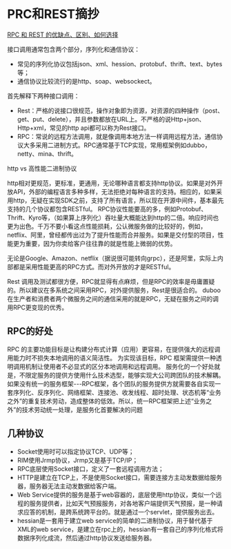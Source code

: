 # PRC和REST摘抄


[RPC 和 REST 的优缺点、区别、如何选择](https://www.jianshu.com/p/e3c4b2837961)
<!--more-->


接口调用通常包含两个部分，序列化和通信协议：
- 常见的序列化协议包括json、xml、hession、protobuf、thrift、text、bytes等；
- 通信协议比较流行的是http、soap、websockect。

首先解释下两种接口调用：
- Rest：严格的说接口很规范，操作对象即为资源，对资源的四种操作（post、get、put、delete），并且参数都放在URL上。不严格的说Http+json、Http+xml，常见的http api都可以称为Rest接口。
- RPC：常说的远程方法调用，就是像调用本地方法一样调用远程方法，通信协议大多采用二进制方式。RPC通常基于TCP实现，常用框架例如dubbo，netty、mina、thrift。

http vs 高性能二进制协议

http相对更规范，更标准，更通用，无论哪种语言都支持http协议。如果是对外开放API，外部的编程语言多种多样，无法拒绝对每种语言的支持。相应的，如果采用http，无疑在实现SDK之前，支持了所有语言，所以现在开源中间件，基本最先支持的几个协议都包含RESTful。
RPC协议性能要高的多，例如Protobuf、Thrift、Kyro等，（如果算上序列化）吞吐量大概能达到http的二倍。响应时间也更为出色。千万不要小看这点性能损耗，公认微服务做的比较好的，例如，netflix、阿里，曾经都传出过为了提升性能而合并服务。如果是交付型的项目，性能更为重要，因为你卖给客户往往靠的就是性能上微弱的优势。

无论是Google、Amazon、netflix（据说很可能转向grpc），还是阿里，实际上内部都是采用性能更高的RPC方式。而对外开放的才是RESTful。

Rest 调用及测试都很方便，RPC就显得有点麻烦，但是RPC的效率是毋庸置疑的。所以建议在多系统之间采用RPC，对外提供服务，Rest是很适合的。
duboo在生产者和消费者两个微服务之间的通信采用的就是RPC，无疑在服务之间的调用RPC更变现的优秀。


## RPC的好处
RPC 的主要功能目标是让构建分布式计算（应用）更容易，在提供强大的远程调用能力时不损失本地调用的语义简洁性。 为实现该目标，RPC 框架需提供一种透明调用机制让使用者不必显式的区分本地调用和远程调用。
服务化的一个好处就是，不限定服务的提供方使用什么技术选型，能够实现大公司跨团队的技术解耦。
如果没有统一的服务框架---RPC框架，各个团队的服务提供方就需要各自实现一套序列化、反序列化、网络框架、连接池、收发线程、超时处理、状态机等“业务之外”的重复技术劳动，造成整体的低效。所以，统一RPC框架把上述“业务之外”的技术劳动统一处理，是服务化首要解决的问题

## 几种协议
- Socket使用时可以指定协议TCP、UDP等；
- RIM使用Jrmp协议，Jrmp又是基于TCP/IP；
- RPC底层使用Socket接口，定义了一套远程调用方法；
- HTTP是建立在TCP上，不是使用Socket接口，需要连接方主动发数据给服务器，服务器无法主动发数据给客户端。
- Web Service提供的服务是基于web容器的，底层使用http协议，类似一个远程的服务提供者，比如天气预报服务，对各地客户端提供天气预报，是一种请求应答的机制，是跨系统跨平台的。就是通过一个servlet，提供服务出去。
- hessian是一套用于建立web service的简单的二进制协议，用于替代基于XML的web service，是建立在rpc上的，hessian有一套自己的序列化格式将数据序列化成流，然后通过http协议发送给服务器。


